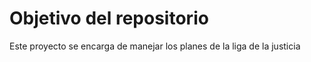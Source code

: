 # Objetivo del repositorio

Este proyecto se encarga de manejar los planes de la liga de la justicia